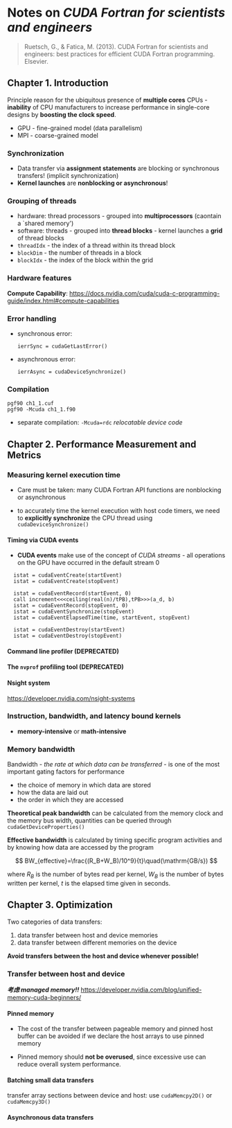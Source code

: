# Notes on _CUDA Fortran for scientists and engineers_

> Ruetsch, G., & Fatica, M. (2013). CUDA Fortran for scientists and engineers: best practices for efficient CUDA Fortran programming. Elsevier.

## Chapter 1. Introduction

Principle reason for the ubiquitous presence of **multiple cores** CPUs - **inability** of CPU manufacturers to increase performance in single-core designs by **boosting the clock speed**.

- GPU - fine-grained model (data parallelism)
- MPI - coarse-grained model

### Synchronization

- Data transfer via **assignment statements** are blocking or synchronous transfers! (implicit synchronization)
- **Kernel launches** are **nonblocking or asynchronous**!

### Grouping of threads

- hardware: thread processors - grouped into **multiprocessors** (caontain a `shared memory')
- software: threads - grouped into **thread blocks** - kernel launches a **grid** of thread blocks
- `threadIdx` - the index of a thread within its thread block
- `blockDim` - the number of threads in a block
- `blockIdx` - the index of the block within the grid

### Hardware features

**Compute Capability**: https://docs.nvidia.com/cuda/cuda-c-programming-guide/index.html#compute-capabilities

### Error handling

- synchronous error:
  ```
  ierrSync = cudaGetLastError()
  ```
- asynchronous error:
  ```
  ierrAsync = cudaDeviceSynchronize()
  ```

### Compilation

```
pgf90 ch1_1.cuf
pgf90 -Mcuda ch1_1.f90
```

- separate compilation: `-Mcuda=rdc` _relocatable device code_

## Chapter 2. Performance Measurement and Metrics

### Measuring kernel execution time

- Care must be taken: many CUDA Fortran API functions are nonblocking or asynchronous

- to accurately time the kernel execution with host code timers, we need to **explicitly synchronize** the CPU thread using
  `cudaDeviceSynchronize()`

#### Timing via CUDA events

- **CUDA events** make use of the concept of _CUDA streams_ - all operations on the GPU have occurred in the default stream 0

```
  istat = cudaEventCreate(startEvent)
  istat = cudaEventCreate(stopEvent)

  istat = cudaEventRecord(startEvent, 0)
  call increment<<<ceiling(real(n)/tPB),tPB>>>(a_d, b)
  istat = cudaEventRecord(stopEvent, 0)
  istat = cudaEventSynchronize(stopEvent)
  istat = cudaEventElapsedTime(time, startEvent, stopEvent)

  istat = cudaEventDestroy(startEvent)
  istat = cudaEventDestroy(stopEvent)
```

#### Command line profiler (DEPRECATED)

#### The `nvprof` profiling tool (DEPRECATED)

<!-- https://docs.nvidia.com/cuda/profiler-users-guide/index.html

```
nvprof ./ApplicationName
```

- `--print-gpu-trace` separate output for each call -->

#### Nsight system

https://developer.nvidia.com/nsight-systems

### Instruction, bandwidth, and latency bound kernels

- **memory-intensive** or **math-intensive**

### Memory bandwidth

Bandwidth - _the rate at which data can be transferred_ - is one of the most important gating factors for performance

- the choice of memory in which data are stored
- how the data are laid out
- the order in which they are accessed

**Theoretical peak bandwidth** can be calculated from the memory clock and the memory bus width, quantities can be queried through `cudaGetDeviceProperties()`

**Effective bandwidth** is calculated by timing specific program activities and by knowing how data are accessed by the program

$$
BW_{effective}=\frac{(R_B+W_B)/10^9}{t}\quad(\mathrm{GB/s})
$$

where $R_B$ is the number of bytes read per kernel, $W_B$ is the number of bytes written per kernel, $t$ is the elapsed time given in seconds.

## Chapter 3. Optimization

Two categories of data transfers:

1. data transfer between host and device memories
2. data transfer between different memories on the device

**Avoid transfers between the host and device whenever possible!**

### Transfer between host and device

**_考虑 managed memory!!_**
https://developer.nvidia.com/blog/unified-memory-cuda-beginners/

#### Pinned memory

- The cost of the transfer between pageable memory and pinned host buffer can be avoided if we declare the host arrays to use pinned memory

- Pinned memory should **not be overused**, since excessive use can reduce overall system performance.

#### Batching small data transfers

transfer array sections between device and host:
use `cudaMemcpy2D()` or `cudaMemcpy3D()`

#### Asynchronous data transfers

